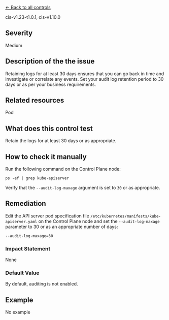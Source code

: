 [← Back to all controls](index.md)


cis-v1.23-t1.0.1, cis-v1.10.0

## Severity

Medium

## Description of the the issue

Retaining logs for at least 30 days ensures that you can go back in time and investigate or correlate any events. Set your audit log retention period to 30 days or as per your business requirements.

## Related resources

Pod

## What does this control test

Retain the logs for at least 30 days or as appropriate.

## How to check it manually

Run the following command on the Control Plane node:

```
ps -ef | grep kube-apiserver

```

 Verify that the `--audit-log-maxage` argument is set to `30` or as appropriate.

## Remediation

Edit the API server pod specification file `/etc/kubernetes/manifests/kube-apiserver.yaml` on the Control Plane node and set the `--audit-log-maxage` parameter to 30 or as an appropriate number of days:

```
--audit-log-maxage=30

```

### Impact Statement

None

### Default Value

By default, auditing is not enabled.

## Example

No example
